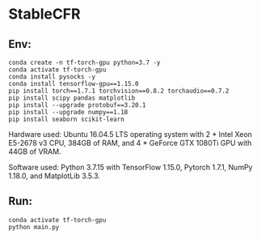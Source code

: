 # StableCFR

## Env:

```shell
conda create -n tf-torch-gpu python=3.7 -y
conda activate tf-torch-gpu
conda install pysocks -y
conda install tensorflow-gpu==1.15.0
pip install torch==1.7.1 torchvision==0.8.2 torchaudio==0.7.2
pip install scipy pandas matplotlib
pip install --upgrade protobuf==3.20.1
pip install --upgrade numpy==1.18
pip install seaborn scikit-learn
```

Hardware used: Ubuntu 16.04.5 LTS operating system with 2 * Intel Xeon E5-2678 v3 CPU, 384GB of RAM, and 4 * GeForce GTX 1080Ti GPU with 44GB of VRAM.

Software used: Python 3.7.15 with TensorFlow 1.15.0, Pytorch 1.7.1, NumPy 1.18.0, and MatplotLib 3.5.3.

## Run:

```shell
conda activate tf-torch-gpu
python main.py
```